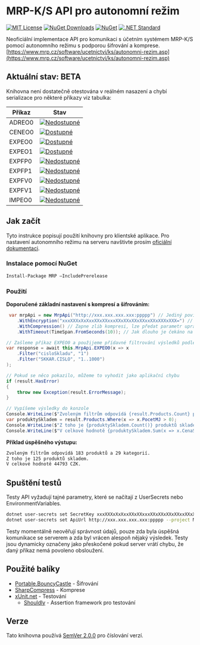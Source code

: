 # MRP-K/S API pro autonomní režim

[![MIT License](https://img.shields.io/github/license/mashape/apistatus.svg)](https://github.com/JadeX/MRP/blob/master/LICENSE.txt)
[![NuGet Downloads](https://img.shields.io/nuget/dt/MRP.svg)](https://www.nuget.org/packages/MRP/)
[![NuGet](https://img.shields.io/nuget/vpre/MRP.svg)](https://www.nuget.org/packages/MRP/)
[![.NET Standard](https://img.shields.io/badge/NETStandard-2.0+-blue.svg)](https://docs.microsoft.com/en-us/dotnet/standard/net-standard)

Neoficiální implementace API pro komunikaci s účetním systémem MRP-K/S pomocí autonomního režimu s podporou šifrování a komprese. 
[https://www.mrp.cz/software/ucetnictvi/ks/autonomni-rezim.asp](https://www.mrp.cz/software/ucetnictvi/ks/autonomni-rezim.asp)

## Aktuální stav: BETA
Knihovna není dostatečně otestována v reálném nasazení a chybí serializace pro některé příkazy viz tabulka:


Příkaz | Stav
-------|-------
ADREO0 | [![Nedostupné](https://img.shields.io/badge/Dostupnost-Nen%C3%AD-red.svg)](javascript:)
CENEO0 | [![Dostupné](https://img.shields.io/badge/Od-1.0.0--alpha.2-yellow.svg)](javascript:)
EXPEO0 | [![Dostupné](https://img.shields.io/badge/Od-1.0.0--alpha.1-yellow.svg)](javascript:)
EXPEO1 | [![Dostupné](https://img.shields.io/badge/Od-1.0.0--alpha.1-yellow.svg)](javascript:)
EXPFP0 | [![Nedostupné](https://img.shields.io/badge/Dostupnost-Nen%C3%AD-red.svg)](javascript:)
EXPFP1 | [![Nedostupné](https://img.shields.io/badge/Dostupnost-Nen%C3%AD-red.svg)](javascript:)
EXPFV0 | [![Nedostupné](https://img.shields.io/badge/Dostupnost-Nen%C3%AD-red.svg)](javascript:)
EXPFV1 | [![Nedostupné](https://img.shields.io/badge/Dostupnost-Nen%C3%AD-red.svg)](javascript:)
IMPEO0 | [![Nedostupné](https://img.shields.io/badge/Dostupnost-Nen%C3%AD-red.svg)](javascript:)


## Jak začít

Tyto instrukce popisují použití knihovny pro klientské aplikace. Pro nastavení autonomního režimu na serveru navštivte prosím [oficiální dokumentaci](https://www.mrp.cz/software/ucetnictvi/ks/autonomni-rezim.asp).

### Instalace pomocí NuGet

```sh
Install-Package MRP –IncludePrerelease
```

### Použití
**Doporučené základní nastavení s kompresí a šifrováním:**

```csharp
 var mrpApi = new MrpApi("http://xxx.xxx.xxx.xxx:ppppp") // Jediný povinný parametr je url serveru včetně portu kam se mají zasílat požadavky
    .WithEncryption("xxxXXXxXxXxxXXxXXxxxXXxXXxXXxXXxxXXxXXXxXXX=") // Přepne komunikaci na šifrovaný režim, jako parametr se použije klíč vygenerovaný na serveru
    .WithCompression() // Zapne zlib kompresi, lze předat parametr upravující úroveň komprese
    .WithTimeout(TimeSpan.FromSeconds(10)); // Jak dlouho je čekáno na odpověď ze serveru než je vyhozena chyba komunikace

// Zašleme příkaz EXPEO0 a použijeme přídavné filtrování výsledků podle oficiální dokumentace
var response = await this.MrpApi.EXPEO0(x => x
    .Filter("cisloSkladu", "1")
    .Filter("SKKAR.CISLO", "1..1000")
);

// Pokud se něco pokazilo, můžeme to vyhodit jako aplikační chybu
if (result.HasError)
{
    throw new Exception(result.ErrorMessage);
}

// Vypíšeme výsledky do konzole
Console.WriteLine($"Zvoleným filtrům odpovídá {result.Products.Count} produktů a {result.Categories.Count} kategorií.");
var produktySkladem = result.Products.Where(x => x.PocetMJ > 0);
Console.WriteLine($"Z toho je {produktySkladem.Count()} produktů skladem.");
Console.WriteLine($"V celkové hodnotě {produktySkladem.Sum(x => x.CenaSDPH)} {produktySkladem.First().Mena}.");
```

**Příklad úspěšného výstupu:**
```sh
Zvoleným filtrům odpovídá 183 produktů a 29 kategorií.
Z toho je 125 produktů skladem.
V celkové hodnotě 44793 CZK.
```

## Spuštění testů

Testy API vyžadují tajné parametry, které se načítají z UserSecrets nebo EnvironmentVariables.

```sh
dotnet user-secrets set SecretKey xxxXXXxXxXxxXXxXXxxxXXxXXxXXxXXxxXXxXXXxXXX= --project MRP.Tests
dotnet user-secrets set ApiUrl http://xxx.xxx.xxx.xxx:ppppp --project MRP.Tests
```

Testy momentálně neověřují správnost údajů, pouze zda byla úspěšná komunikace se serverem a zda byl vrácen alespoň nějaký výsledek.
Testy jsou dynamicky označeny jako přeskočené pokud server vrátí chybu, že daný příkaz nemá povoleno obsloužení.

## Použité balíky

* [Portable.BouncyCastle](https://github.com/bcgit/bc-csharp) - Šifrování
* [SharpCompress](https://github.com/adamhathcock/sharpcompress) - Komprese
* [xUnit.net](https://github.com/xunit/xunit) - Testování
  * [Shouldly](https://github.com/shouldly/shouldly) - Assertion framework pro testování

## Verze

Tato knihovna používá [SemVer 2.0.0](http://semver.org/) pro číslování verzí.
